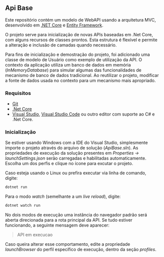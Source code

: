 ## Api Base

Este repositório contém um modelo de WebAPI usando a arquitetura MVC, desenvolvido em [.NET Core](https://dotnet.microsoft.com/) e [Entity Framework](https://docs.microsoft.com/pt-br/ef/).

O projeto serve para inicialização de novas APIs baseadas em .Net Core, com alguns recursos de classes prontos. Esta estrutura é flexível e permite a alteração e inclusão de camadas quando necessário. 

Para fins de inicialização e demostração do projeto, foi adicionado uma classe de modelo de Usuário como exemplo de utilização da API. O contexto da aplicação utiliza um banco de dados em memória (*InMemoryDatabase*) para simular algumas das funcionalidades de mecanismo de banco de dados tradicional. Ao reutilizar o projeto, modificar a fonte de dados usada no contexto para um mecanismo mais apropriado.

### Requisitos

- [Git](https://git-scm.com/) 
- [.Net Core](https://dotnet.microsoft.com/)
- [Visual Studio](https://visualstudio.microsoft.com/pt-br/vs/), [Visual Studio Code](https://code.visualstudio.com/) ou outro editor com suporte ao C# e .Net Core. 

### Inicialização

Se estiver usando Windows com a IDE do Visual Studio, simplesmente importe o projeto através do arquivo de solução (*ApiBase.sln*). As propriedades de execução da solução presentes em *Properties -> launchSettings.json* serão carregadas e habilitadas automaticamente. Escolha um dos perfis e clique no ícone para excutar o projeto. 

Caso esteja usando o Linux ou prefira executar via linha de comando, digite: 

```bash
dotnet run
```

Para o modo *watch* (semelhante a um *live reload*), digite: 

```bash
dotnet watch run
```
No dois modos de execução uma instância do navegador padrão será aberta direcionada para a rota principal da API. Se tudo estiver funcionando, a seguinte mensagem deve aparecer: 

> API em execucao

Caso queira alterar esse comportamento, edite a propriedade *launchBrowser* do perfil específico de execução, dentro da seção *profiles*.  